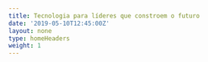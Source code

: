 ```yaml
---
title: Tecnologia para líderes que constroem o futuro
date: '2019-05-10T12:45:00Z'
layout: none
type: homeHeaders
weight: 1
---
```

